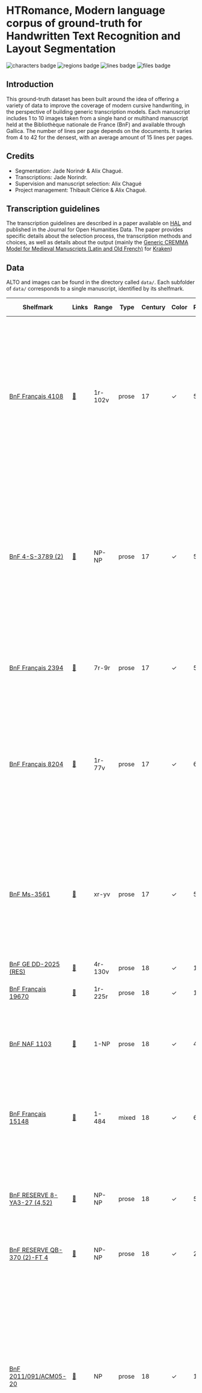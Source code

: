 HTRomance, Modern language corpus of ground-truth for Handwritten Text Recognition and Layout Segmentation
==========================================================================================================
![characters badge](badges/characters.svg) ![regions badge](badges/regions.svg) ![lines badge](badges/lines.svg) ![files badge](badges/files.svg)

<!-- Custom Zone -->

## Introduction

This ground-truth dataset has been built around the idea of offering a variety of data to improve the coverage of modern cursive handwriting, in the perspective of building generic transcription models. Each manuscript includes 1 to 10 images taken from a single hand or multihand manuscript held at the Bibliothèque nationale de France (BnF) and available through Gallica. 
The number of lines per page depends on the documents. It varies from 4 to 42 for the densest, with an average amount of 15 lines per pages. 

<!--
> [!NOTE]
> The repository contains two XML files per image. The ones suffixed with `.chocomufin.xml` are normalized in order to be compliant with other datasets following the same guidelines. The others are more specific to this repository. We recommend using the normalized documents.
-->

## Credits

* Segmentation: Jade Norindr & Alix Chagué.
* Transcriptions: Jade Norindr.
* Supervision and manuscript selection: Alix Chagué <!-- remember to add Jade Norindr when her selection is added -->
* Project management: Thibault Clérice & Alix Chagué.

<!-- Rien ne doit être modifié manuellement après la balise Start Auto -->

<!-- Start Auto -->

## Transcription guidelines

The transcription guidelines are described in a paper available on [HAL](https://hal-enc.archives-ouvertes.fr/hal-03828353) and published in the Journal for Open Humanities Data. The paper provides specific details about the selection process, the transcription methods and choices, as well as details about the output (mainly the [Generic CREMMA Model for Medieval Manuscripts (Latin and Old French)](https://zenodo.org/record/7234166#.Y7f69afMJhE) for [Kraken](https://kraken.re))

## Data

ALTO and images can be found in the directory called `data/`. Each subfolder of `data/` corresponds to a 
single manuscript, identified by its shelfmark.

<!-- BeginTable -->

| Shelfmark                                                                      | Links                                    | Range   | Type   |   Century | Color   |   Pages |   Main Zones |   Lines |   Characters | Genre                     | Content                                                                                                                                                                                                                                                                                                                                                                            |
|--------------------------------------------------------------------------------|------------------------------------------|---------|--------|-----------|---------|---------|--------------|---------|--------------|---------------------------|------------------------------------------------------------------------------------------------------------------------------------------------------------------------------------------------------------------------------------------------------------------------------------------------------------------------------------------------------------------------------------|
| [BnF Français 4108](https://gallica.bnf.fr/ark:/12148/btv1b525049701)          | [📁](data/bnf-français-4108)             | 1r-102v | prose  |        17 | ✓       |       5 |            4 |     111 |         3982 | prose                     | Contient : 1° « Remonstrances du parlement de Navarre au roy [Louis XIV], contre Mr le comte de Guiche, viceroy de Navarre » ; 2° « Response de Mr le comte [ANTOINE III] DE GUICHE ausdittes remonstrances » Description :  Numérisation effectuée à partir d'un document original.                                                                                               |
| [BnF 4-S-3789 (2)](https://gallica.bnf.fr/ark:/12148/bpt6k322032d)             | [📁](data/bnf-4-s-3789-(-2))             | NP-NP   | prose  |        17 | ✓       |       5 |            5 |     109 |         1764 | traité                    | Jugement de phisionomie conforme aux principes d'Aristote et des autres philosophes. Tiré des differentes partes du corps humain Par le R. P. F. Paul Grisaldi de Perouse docteur en theologie de l'ordre des ff prescheurs... Auteur  :  Grisaldi, Paolo (15..-1614). Auteur du texte                                                                                             |
| [BnF Français 2394](https://gallica.bnf.fr/ark:/12148/btv1b525066874)          | [📁](data/bnf-français-2394)             | 7r-9r   | prose  |        17 | ✓       |       5 |            4 |      67 |         1947 | traité                    | « Discours sur le tableau du Passage du Rhin, à monsieur Le Brun », par « F. LE BRUN », en latin et en français.                                                                                                                                                                                                                                                                   |
| [BnF Français 8204](https://gallica.bnf.fr/ark:/12148/btv1b8551123b)           | [📁](data/bnf-français-8204)             | 1r-77v  | prose  |        17 | ✓       |       6 |            7 |      45 |         1871 | armorial                  | « Les noms et surnoms, qualitez, armes et seigneuries de tous les cardinaux, prelats et commandeurs de l'Ordre du St -Esprit, qui ont esté faicts par le très crestien roy de France et de Navarre, Louis treiziesme du nom... » (1610-1621).                                                                                                                                      |
| [BnF Ms-3561](https://gallica.bnf.fr/ark:/12148/btv1b52507329r)                | [📁](data/bnf-ms-3561)                   | xr-yv   | prose  |        17 | ✓       |       5 |            5 |      91 |         2393 | Traité                    | « Testament politique de l'éminantissime Armand, cardinal duc de Richelieu, pair et grand admiral de France. ». « Testament politique de l'éminantissime Armand, cardinal duc de Richelieu, pair et grand admiral de France. » Tome Ier.                                                                                                                                           |
| [BnF GE DD-2025 (RES)](https://gallica.bnf.fr/ark:/12148/btv1b55008553r)       | [📁](data/bnf-ge-dd-2025-(-res))         | 4r-130v | prose  |        18 | ✓       |      10 |           11 |     176 |         6289 | divers documents          | _                                                                                                                                                                                                                                                                                                                                                                                  |
| [BnF Français 19670](https://gallica.bnf.fr/ark:/12148/btv1b52000470c)         | [📁](data/bnf-français-19670)            | 1r-225r | prose  |        18 | ✓       |      10 |           17 |     206 |         7601 | recueil de correspondance | Correspondance de D. Guillaume LE SUEUR († 1748).                                                                                                                                                                                                                                                                                                                                  |
| [BnF NAF 1103](https://gallica.bnf.fr/ark:/12148/btv1b525110430)               | [📁](data/bnf-naf-1103)                  | 1-NP    | prose  |        18 | ✓       |       4 |            4 |      88 |         3274 | traité d'histoire         | Abrégé de l'histoire de Marseille, depuis sa fondation jusqu'en 1733, par F. M[ALLAVAL], l'an 1733 ».                                                                                                                                                                                                                                                                              |
| [BnF Français 15148](https://gallica.bnf.fr/ark:/12148/btv1b525025055)         | [📁](data/bnf-français-15148)            | 1-484   | mixed  |        18 | ✓       |       6 |            4 |      81 |         1803 | prose                     | « Pièces critiques et satyriques pour servir à l'histoire du tems. — A Pantin, chez Jean Satire, rue des Mauvaises Pensées, à la Sotise ».                                                                                                                                                                                                                                         |
| [BnF RESERVE 8-YA3-27 (4,52)](https://gallica.bnf.fr/ark:/12148/btv1b8442824z) | [📁](data/bnf-reserve-8-ya3-27-(-4,-52)) | NP-NP   | prose  |        18 | ✓       |       5 |            5 |     113 |         3509 | prose                     | [Article CXX des Memoires pour l'histoire des Sciences et des Beaux arts. Jugemens sur les principaux ouvrages exposés au Louvre en 1751.]                                                                                                                                                                                                                                         |
| [BnF RESERVE QB-370 (2)-FT 4](https://gallica.bnf.fr/ark:/12148/btv1b6940199f) | [📁](data/bnf-reserve-qb-370-(-2)-ft-4)  | NP-NP   | prose  |        18 | ✓       |       2 |            2 |      22 |          538 | ordre royal               | Autographe de Louis XVI. Paris, 15 avril 1791                                                                                                                                                                                                                                                                                                                                      |
| [BnF 2011/091/ACM05-20](https://gallica.bnf.fr/ark:/12148/btv1b10466041s)      | [📁](data/bnf-2011/-091/-acm05-20)       | NP      | prose  |        18 | ✓       |       1 |            4 |      16 |          576 | lettre                    | Archives du cabinet des médailles, série chronologique. Archives du cabinet des médailles (1794-an IX). Acquisitions provenant de la Monnaie, du Garde-meuble. Lettre de Capperonier au directeur général de l'Instruction publique, demandant la remise au Cabinet de la bordure contenant les miniatures de Louis XIV et sa famille par Antoine Benoist (Paris, 13 nivôse an V). |
| [BnF 8-Q PIECE-1904](https://gallica.bnf.fr/ark:/12148/bpt6k1163246p)          | [📁](data/bnf-8-q-piece-1904)            | xr-yv   | prose  |        19 | ✓       |       5 |            8 |     199 |         7681 | monographie imprimée      | Bibliographie des travaux de M. Moïse Schwab (1860-1904) / par P. Hildenfinger                                                                                                                                                                                                                                                                                                     |

<!-- EndTable -->

## Metrics

<!-- StartMetric -->

### Total number of pages

69

### Regions

- TitlePageZone (9)
- MainZone (80)
- NumberingZone (41)
- Not specified (1)
- MarginTextZone (10)
- StampZone (10)
- DecorationZone (2)
- GraphicZone (7)

### Lines

- HeadingLine (60)
- DefaultLine (1245)
- InterlinearLine (4)
- Not specified (15)

<!-- EndMetric -->

## Funding

This project was funded by the Bibliothèque nationale de France through the 2022 project calls from
[Datalab](https://www.bnf.fr/fr/bnf-datalab) for 2023.

## Cite the project

> Clérice, T., Chagué, A., Gille-Levenson, M., Brisville-Fertin, O., Pinche, A., Camps, J., Fischer, F., Boschetti, F., Guadagnini, E., Guilhem Couffignal, G., Canteaut, O., Romary, L., Reboul, M., Perreaux, N., Poibeau, T., Smith, M., Norindr, J., Glaise, A., Navas Farré, M., Bordier, J., Leroy, N., Alba, R., & Rubin, G. *HTRomance* [Data set]. https://htromance-project.github.io/
```
@misc{Clerice_HTRomance,
author = {Clérice, Thibault and Chagué, Alix and Gille-Levenson, Matthias and Brisville-Fertin, Olivier and Pinche, Ariane and Camps, Jean-Baptiste and Fischer, Franz and Boschetti, Federico and Guadagnini, Elisa  and Guilhem Couffignal, Gilles and Canteaut, Olivier and Romary, Laurent and Reboul, Marianne and Perreaux, Nicolas and Poibeau, Thierry and Smith, Marc and Norindr, Jade and Glaise, Anthony and Navas Farré, Marina and Bordier, Julie and Leroy, Noé and Alba, Rachele and Rubin, Giorgia},
title = {{HTRomance}},
url = {https://htromance-project.github.io/}
}
```

## Infrastructure

This project relied on the [CREMMA infrastructure](https://www.dim-map.fr/projets-soutenus/cremma/).
